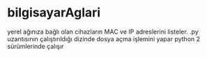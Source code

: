 # bilgisayarAglari
yerel ağınıza bağlı olan  cihazların MAC ve IP adreslerini listeler.
.py uzantısının çalıştırıldığı dizinde dosya açma işlemini yapar
python 2 sürümlerinde çalışır
